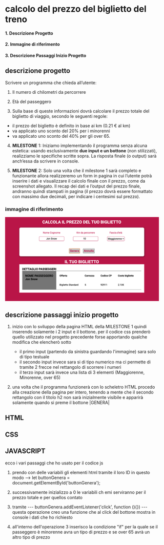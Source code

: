 #  calcolo del prezzo del biglietto del treno

#### 1. Descrizione Progetto
#### 2. Immagine di riferimento
#### 3. Descrizione Passaggi Inizio Progetto

## descrizione progetto

Scrivere un programma che chieda all’utente:

1. Il numero di chilometri da percorrere
2. Età del passeggero

3. Sulla base di queste informazioni dovrà calcolare il prezzo totale del biglietto di viaggio, secondo le seguenti regole:

- il prezzo del biglietto è definito in base ai km (0.21 € al km)
- va applicato uno sconto del 20% per i minorenni
- va applicato uno sconto del 40% per gli over 65.

4. **MILESTONE** 1:
Iniziamo implementando il programma senza alcuna estetica: usando esclusivamente **due input e un bottone** (non stilizzati), realizziamo le specifiche scritte sopra. La risposta finale (o output) sarà anch’essa da scrivere in console.

5. **MILESTONE** 2:
Solo una volta che il milestone 1 sarà completo e funzionante allora realizzeremo un form in pagina in cui l’utente potrà inserire i dati e visualizzare il calcolo finale con il prezzo, come da screenshot allegato. Il recap dei dati e l’output del prezzo finale, andranno quindi stampati in pagina (il prezzo dovrà essere formattato con massimo due decimali, per indicare i centesimi sul prezzo).

### immagine di riferimento 

![layout.img](<img-layout/screenshot (1).png>)

## descrizione passaggi inizio progetto

1. inizio con lo sviluppo della pagina HTML della MILESTONE 1 quindi inserendo solamente i 2 input e il bottone.
per il codice css prenderò quello utilizzato nel progetto precedente forse apportando qualche modifica che elencherò sotto

    - il primo input (partendo da sinistra guardando l'immagine) sara solo di tipo testuale 
    - il secondo input invece sara si di tipo numerico ma ci permette di tramite 2 frecce nel rettangolo di scorrere i numeri 
    - il terzo input sarà invece una lista di 3 elementi (Maggiorenne, Minorenne, over 65)

2. una volta che il programma funzionerà con lo scheletro HTML procedo alla creazione della pagina per intero, tenendo a mente che il secondo rettangolo con il titolo h2 non sarà inizialmente visibile e apparirà solamente quando si preme il bottone |GENERA| 

## HTML

## CSS

## JAVASCRIPT

ecco i vari passaggi che ho usato per il codice js

1. prendo con delle variabili gli elementi html tramite il loro ID in questo modo --> let buttonGenera = document.getElementById('buttonGenera');

2. successivamente inizializzo a 0 le variabili ch emi serviranno per il prezzo totale e per quellos contato

3.  tramite --- buttonGenera.addEventListener('click', function (){}) --- questa operazione creo una funzione che al click del bottone mostra in console i dati che ho richiesto 

4. all'interno dell'operazione 3 inserisco la condizione "if" per la quale se il passeggero è minorenne avra un tipo di prezzo e se over 65 avrà un altro tipo di prezzo 